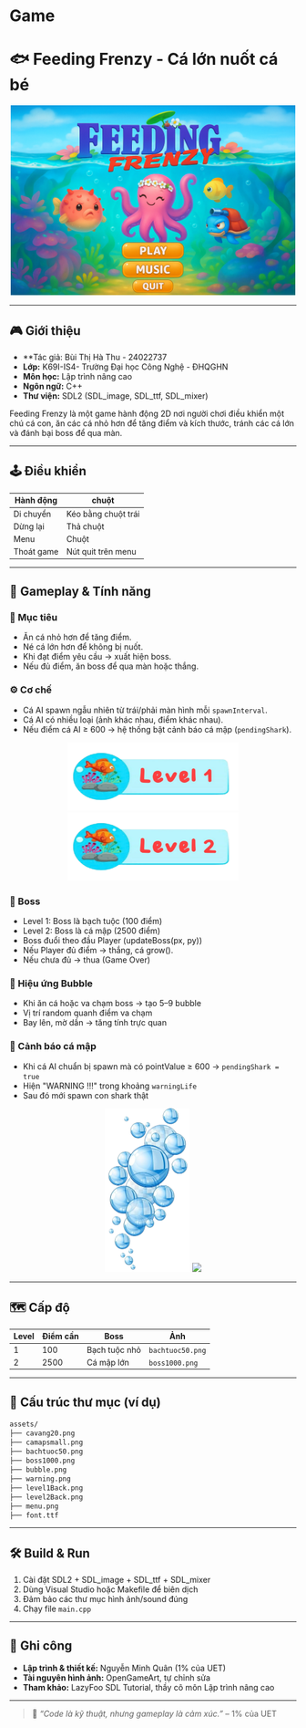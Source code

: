 # Game

# 🐟 Feeding Frenzy - Cá lớn nuốt cá bé

<div align="center">
  <img src="assets/menu.png" width="500">
</div>

---

## 🎮 Giới thiệu

- **Tác giả: Bùi Thị Hà Thu - 24022737
- **Lớp:** K69I-IS4- Trường Đại học Công Nghệ - ĐHQGHN
- **Môn học:** Lập trình nâng cao
- **Ngôn ngữ:** C++
- **Thư viện:** SDL2 (SDL_image, SDL_ttf, SDL_mixer)

Feeding Frenzy là một game hành động 2D nơi người chơi điều khiển một chú cá con, ăn các cá nhỏ hơn để tăng điểm và kích thước, tránh các cá lớn và đánh bại boss để qua màn.

---

## 🕹️ Điều khiển

| Hành động  | chuột |
|----------|----------------|
| Di chuyển | Kéo bằng chuột trái |
| Dừng lại  | Thả chuột |
| Menu     | Chuột |
| Thoát game | Nút quit trên menu |

---

## 🌟 Gameplay & Tính năng

### 🎯 Mục tiêu
- Ăn cá nhỏ hơn để tăng điểm.
- Né cá lớn hơn để không bị nuốt.
- Khi đạt điểm yêu cầu → xuất hiện boss.
- Nếu đủ điểm, ăn boss để qua màn hoặc thắng.

### ⚙️ Cơ chế
- Cá AI spawn ngẫu nhiên từ trái/phải màn hình mỗi `spawnInterval`.
- Cá AI có nhiều loại (ảnh khác nhau, điểm khác nhau).
- Nếu điểm cá AI ≥ 600 → hệ thống bật cảnh báo cá mập (`pendingShark`).

<div align="center">
  <img src="assets/level1Back.png" width="300">
  <img src="assets/level2Back.png" width="300">
</div>

### 🦈 Boss
- Level 1: Boss là bạch tuộc (100 điểm)
- Level 2: Boss là cá mập (2500 điểm)
- Boss đuổi theo đầu Player (updateBoss(px, py))
- Nếu Player đủ điểm → thắng, cá grow().
- Nếu chưa đủ → thua (Game Over)

### 🫧 Hiệu ứng Bubble
- Khi ăn cá hoặc va chạm boss → tạo 5–9 bubble
- Vị trí random quanh điểm va chạm
- Bay lên, mờ dần → tăng tính trực quan

### 🚨 Cảnh báo cá mập
- Khi cá AI chuẩn bị spawn mà có pointValue ≥ 600 → `pendingShark = true`
- Hiện "WARNING !!!" trong khoảng `warningLife`
- Sau đó mới spawn con shark thật

<div align="center">
  <img src="assets/bubble.png" width="150">
  <img src="assets/warning.png" width="300">
</div>

---

## 🗺️ Cấp độ

| Level | Điểm cần | Boss | Ảnh |
|-------|----------|------|------|
| 1     | 100      | Bạch tuộc nhỏ | `bachtuoc50.png` |
| 2     | 2500     | Cá mập lớn    | `boss1000.png`  |

---

## 📂 Cấu trúc thư mục (ví dụ)

```
assets/
├── cavang20.png
├── camapsmall.png
├── bachtuoc50.png
├── boss1000.png
├── bubble.png
├── warning.png
├── level1Back.png
├── level2Back.png
├── menu.png
├── font.ttf
```

---

## 🛠️ Build & Run

1. Cài đặt SDL2 + SDL_image + SDL_ttf + SDL_mixer
2. Dùng Visual Studio hoặc Makefile để biên dịch
3. Đảm bảo các thư mục hình ảnh/sound đúng
4. Chạy file `main.cpp`

---

## 🏁 Ghi công

- **Lập trình & thiết kế:** Nguyễn Minh Quân (1% của UET)
- **Tài nguyên hình ảnh:** OpenGameArt, tự chỉnh sửa
- **Tham khảo:** LazyFoo SDL Tutorial, thầy cô môn Lập trình nâng cao

---

> 🧠 *“Code là kỹ thuật, nhưng gameplay là cảm xúc.”* – 1% của UET
